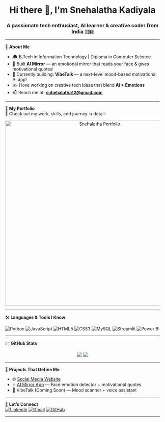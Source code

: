 <h1 align="center">Hi there 👋, I'm Snehalatha Kadiyala</h1>
<h3 align="center">A passionate tech enthusiast, AI learner & creative coder from India 🇮🇳</h3>

---

🌟 **About Me**

- 🎓 B.Tech in Information Technology | Diploma in Computer Science
- 🤖 Built **AI Mirror** — an emotional mirror that reads your face & gives motivational quotes!
- 🔭 Currently building: **VibeTalk** — a next-level mood-based motivational AI app!
- ✍️ I love working on creative tech ideas that blend **AI + Emotions**
- 📫 Reach me at: **snhehalatha12@gmail.com**

---

🧩 **My Portfolio**  
🚀 Check out my work, skills, and journey in detail:

<p align="center">
  <a href="https://snehalatha-7.lovable.app" target="_blank">
    <img src="[C:\Users\91863\Downloads\protfolio.jpg](https://sdmntpreastus.oaiusercontent.com/files/00000000-af60-61f9-8f35-3e77606241f5/raw?se=2025-06-15T20%3A35%3A12Z&sp=r&sv=2024-08-04&sr=b&scid=3f8193b5-fa18-5386-bc4f-a86b9358b4d0&skoid=b64a43d9-3512-45c2-98b4-dea55d094240&sktid=a48cca56-e6da-484e-a814-9c849652bcb3&skt=2025-06-15T19%3A28%3A10Z&ske=2025-06-16T19%3A28%3A10Z&sks=b&skv=2024-08-04&sig=r4r8u45hl7iSxSa/28AUTzmmVJtn5x9FhjI6Fehylr4%3D)" alt="Snehalatha Portfolio" width="600" />
  </a>
</p>

---

🛠️ **Languages & Tools I Know**

![Python](https://img.shields.io/badge/-Python-333333?style=flat&logo=python)
![JavaScript](https://img.shields.io/badge/-JavaScript-333333?style=flat&logo=javascript)
![HTML5](https://img.shields.io/badge/-HTML5-333333?style=flat&logo=html5)
![CSS3](https://img.shields.io/badge/-CSS3-333333?style=flat&logo=css3)
![MySQL](https://img.shields.io/badge/-MySQL-333333?style=flat&logo=mysql)
![Streamlit](https://img.shields.io/badge/-Streamlit-333333?style=flat&logo=streamlit)
![Power BI](https://img.shields.io/badge/-PowerBI-333333?style=flat&logo=powerbi)

---

📈 **GitHub Stats**

<p align="center">
  <img src="https://github-readme-stats.vercel.app/api?username=Snehalatha7&show_icons=true&theme=radical" />
  <img src="https://github-readme-stats.vercel.app/api/top-langs/?username=Snehalatha7&layout=compact&theme=radical" />
</p>

---

🧠 **Projects That Define Me**

- 🌐 [Social Media Website](https://github.com/Snehalatha7/Social_media-website)
- 🔥 [AI Mirror App](https://github.com/Snehalatha7/aimirror) — Face emotion detector + motivational quotes
- 🚀 VibeTalk (Coming Soon) — Mood scanner + voice assistant

---

💬 **Let’s Connect**  
[![LinkedIn](https://img.shields.io/badge/-LinkedIn-0077B5?style=flat&logo=linkedin&logoColor=white)](https://www.linkedin.com/in/kadiyala-snehalatha-269a36245/)
[![Gmail](https://img.shields.io/badge/-Gmail-D14836?style=flat&logo=gmail&logoColor=white)](mailto:snhehalatha12@gmail.com)
[![GitHub](https://img.shields.io/badge/-GitHub-333333?style=flat&logo=github&logoColor=white)](https://github.com/Snehalatha7)

---
